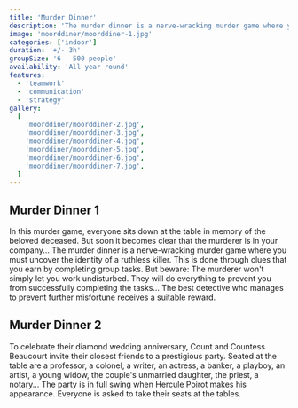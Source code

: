 ```yaml
---
title: 'Murder Dinner'
description: 'The murder dinner is a nerve-wracking murder game where you must uncover the identity of a ruthless killer.'
image: 'moorddiner/moorddiner-1.jpg'
categories: ['indoor']
duration: '+/- 3h'
groupSize: '6 - 500 people'
availability: 'All year round'
features:
  - 'teamwork'
  - 'communication'
  - 'strategy'
gallery:
  [
    'moorddiner/moorddiner-2.jpg',
    'moorddiner/moorddiner-3.jpg',
    'moorddiner/moorddiner-4.jpg',
    'moorddiner/moorddiner-5.jpg',
    'moorddiner/moorddiner-6.jpg',
    'moorddiner/moorddiner-7.jpg',
  ]
---
```


## Murder Dinner 1

In this murder game, everyone sits down at the table in memory of the beloved deceased. But soon it becomes clear that the murderer is in your company...
The murder dinner is a nerve-wracking murder game where you must uncover the identity of a ruthless killer. This is done through clues that you earn by completing group tasks. But beware: The murderer won't simply let you work undisturbed. They will do everything to prevent you from successfully completing the tasks... The best detective who manages to prevent further misfortune receives a suitable reward.

## Murder Dinner 2

To celebrate their diamond wedding anniversary, Count and Countess Beaucourt invite their closest friends to a prestigious party. Seated at the table are a professor, a colonel, a writer, an actress, a banker, a playboy, an artist, a young widow, the couple's unmarried daughter, the priest, a notary...
The party is in full swing when Hercule Poirot makes his appearance. Everyone is asked to take their seats at the tables.
